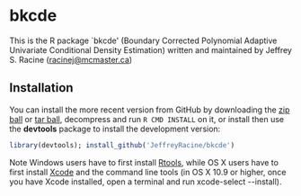 # bkcde

This is the R package `bkcde' (Boundary Corrected Polynomial Adaptive Univariate Conditional Density Estimation) written and maintained by Jeffrey S. Racine (racinej@mcmaster.ca)

## Installation

You can install the more recent version from GitHub by downloading the [zip ball](https://github.com/JeffreyRacine/bkcde/zipball/main) or [tar ball](https://github.com/JeffreyRacine/bkcde/tarball/main), decompress and run `R CMD INSTALL` on it, or install then use the **devtools** package to install the development version:

```r
library(devtools); install_github('JeffreyRacine/bkcde')
```

Note Windows users have to first install [Rtools](https://cran.r-project.org/bin/windows/Rtools/), while OS X users have to first install [Xcode](https://apps.apple.com/us/app/xcode/id497799835) and the command line tools (in OS X 10.9 or higher, once you have Xcode installed, open a terminal and run xcode-select --install).


